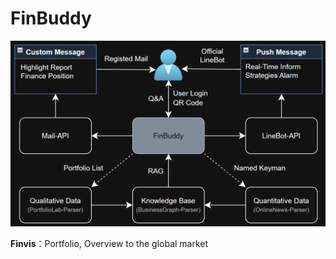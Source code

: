 # FinBuddy

![](https://github.com/MarkovChenITRI/FinBuddy/blob/main/assets/images/FinBuddy_Framework.png)

**Finvis**：Portfolio, Overview to the global market

